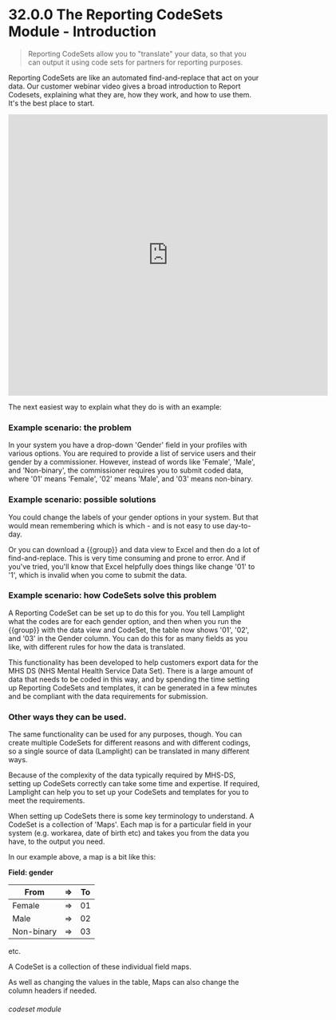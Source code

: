 # 32.0.0 The Reporting CodeSets Module - Introduction

> Reporting CodeSets allow you to "translate" your data, so that you can output it using code sets for partners for reporting purposes.  

Reporting CodeSets are like an automated find-and-replace that act on your data.  Our customer webinar
video gives a broad introduction to Report Codesets, explaining what they are, how they work, and how to use them.
It's the best place to start.

<iframe title="Report CodeSets webinar" width="640" height="564" src="https://player.vimeo.com/video/757121112?h=a3e5ac0cab&badge=0&autopause=0&player_id=0&app_id=58479"
data-video-display="home" frameborder="0" allowFullScreen mozallowfullscreen webkitAllowFullScreen></iframe>

The next easiest way to explain what they do is with an example:

### Example scenario: the problem

In your system you have a drop-down 'Gender' field in your profiles with various options.  You are required to 
provide a list of service users and their gender by a commissioner.  However, instead of words like 'Female', 'Male', 
and 'Non-binary', the commissioner requires you to submit coded data, where '01' means 'Female', '02' means 'Male', and
'03' means non-binary.

### Example scenario: possible solutions

You could change the labels of your gender options in your system. But that would mean remembering which is which - 
and is not easy to use day-to-day.

Or you can download a {{group}} and data view to Excel and then do a lot of find-and-replace.  This is very time 
consuming and prone to error.  And if you've tried, you'll know that Excel helpfully does things like change '01' to '1',
which is invalid when you come to submit the data.

### Example scenario: how CodeSets solve this problem

A Reporting CodeSet can be set up to do this for you.  You tell Lamplight what the codes are for each gender option, and then when you
run the {{group}} with the data view and CodeSet, the table now shows '01', '02', and '03' in the Gender column.  You 
can do this for as many fields as you like, with different rules for how the data is translated.

This functionality has been developed to help customers export data for the MHS DS (NHS Mental Health Service Data Set).
There is a large amount of data that needs to be coded in this way, and by spending the time setting up Reporting 
CodeSets and templates, it can be generated in a few minutes and be compliant with the data requirements for submission.

### Other ways they can be used.

The same functionality can be used for any purposes, though.  You can create multiple CodeSets for different reasons
and with different codings, so a single source of data (Lamplight) can be translated in many different ways.

Because of the complexity of the data typically required by MHS-DS, setting up CodeSets correctly can take some time
and expertise.  If required, Lamplight can help you to set up your CodeSets and templates for you to meet the requirements.

When setting up CodeSets there is some key terminology to understand.  A CodeSet is a collection of 'Maps'.  Each map
is for a particular field in your system (e.g. workarea, date of birth etc) and takes you from the data you have, to 
the output you need.

In our example above, a map is a bit like this:

**Field: gender**

| **From**   | =>  | **To** |
|------------|-----|--------|
| Female     | =>  | 01     |
 | Male       | => | 02     |
| Non-binary | => | 03     |
etc.

A CodeSet is a collection of these individual field maps.

As well as changing the values in the table, Maps can also change the column headers if needed.


###### codeset module
